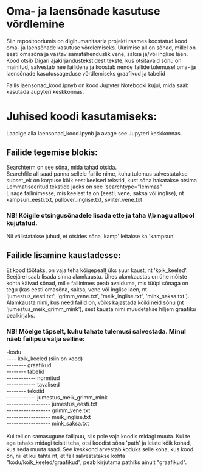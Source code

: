 # Oma- ja laensõnade kasutuse võrdlemine
Siin repositooriumis on digihumanitaaria projekti raames koostatud kood oma- ja laensõnade kasutuse võrdlemiseks. Uurimise all on sõnad, millel on eesti omasõna ja vastav samatähenduslik vene, saksa ja/või inglise laen. Kood otsib Digari ajakirjandustekstidest tekste, kus otsitavaid sõnu on mainitud, salvestab nee failidena ja koostab nende failide tulemusel oma- ja laensõnade kasutussageduse võrdlemiseks graafikud ja tabelid<br>

Failis laensonad_kood.ipnyb on kood Jupyter Notebooki kujul, mida saab kasutada Jupyteri keskkonnas.<br>

# Juhised koodi kasutamiseks:
Laadige alla laensonad_kood.ipynb ja avage see Jupyteri keskkonnas.
## Failide tegemise blokis:
Searchterm on see sõna, mida tahad otsida.
<br>
Searchfile all saad panna sellele failile nime, kuhu tulemus salvestatakse
<br>
subset_ek on korpuse kõik eestikeelsed tekstid, kust sõna hakatakse otsima
<br>
Lemmatiseeritud tekstide jaoks on see 'searchtype="lemmas"
<br>
Lisage failinimesse, mis keelest ta on (eesti, vene, saksa või inglise), nt kampsun_eesti.txt, pullover_inglise.txt, sviiter_vene.txt
<br>
### NB! Kõigile otsingusõnadele lisada ette ja taha \\\b nagu allpool kujutatud. 
Nii välistatakse juhud, et otsides sõna 'kamp' leitakse ka 'kampsun'

## Failide lisamine kaustadesse:
Et kood töötaks, on vaja teha kõigepealt üks suur kaust, nt 'koik_keeled'. Seejärel saab lisada sinna alamkaustu. Ühes alamkaustas on ühe mõiste kohta käivad sõnad, mille failinimes peab avalduma, mis tüüpi sõnaga on tegu (kas eesti omasõna, saksa, vene või inglise laen, nt 'jumestus_eesti.txt', 'grimm_vene.txt', 'meik_inglise.txt', 'mink_saksa.txt'). Alamkausta nimi, kus need failid on, võiks kajastada kõiki neid sõnu (nt 'jumestus_meik_grimm_mink'), sest kausta nimi muudetakse hiljem graafiku pealkirjaks.
<br>
### NB! Mõelge täpselt, kuhu tahate tulemusi salvestada. Minul näeb failipuu välja selline:
-kodu <br>
---- koik_keeled (siin on kood) <br>
-------- graafikud <br>
-------- tabelid <br>
------------ normitud <br>
------------ tavalised <br>
-------- tekstid <br>
------------ jumestus_meik_grimm_mink <br>
------------------ jumestus_eesti.txt <br>
------------------ grimm_vene.txt <br>
------------------ meik_inglise.txt <br>
------------------ mink_saksa.txt <br>
<br>
Kui teil on samasugune failipuu, siis pole vaja koodis midagi muuta. Kui te aga tahaks midagi teisiti teha, otsi koodist sõna 'path' ja leiate kõik kohad, kus seda muuta saad. See keskkond arvestab koduks selle koha, kus kood on, nii et kui tahta nt, et fail salvestatakse kohta "kodu/koik_keeled/graafikud", peab kirjutama pathiks ainult "graafikud". 
